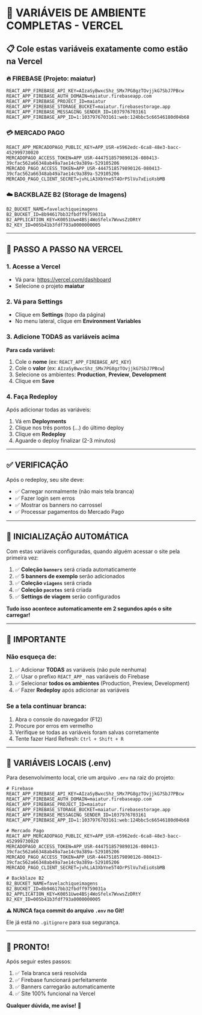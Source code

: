 # 🔐 VARIÁVEIS DE AMBIENTE COMPLETAS - VERCEL

## 📋 Cole estas variáveis exatamente como estão na Vercel

### 🔥 FIREBASE (Projeto: maiatur)
```
REACT_APP_FIREBASE_API_KEY=AIzaSyBwxcShz_SMx7PG8gzTOvjjkG7SbJ7PBcw
REACT_APP_FIREBASE_AUTH_DOMAIN=maiatur.firebaseapp.com
REACT_APP_FIREBASE_PROJECT_ID=maiatur
REACT_APP_FIREBASE_STORAGE_BUCKET=maiatur.firebasestorage.app
REACT_APP_FIREBASE_MESSAGING_SENDER_ID=1037976703161
REACT_APP_FIREBASE_APP_ID=1:1037976703161:web:124bbc5c66546180d04b68
```

### 💳 MERCADO PAGO
```
REACT_APP_MERCADOPAGO_PUBLIC_KEY=APP_USR-e5962edc-6ca8-48e3-bacc-452999730020
MERCADOPAGO_ACCESS_TOKEN=APP_USR-4447518579890126-080413-39cfac562a66348ab49a7ae14c9a389a-529105206
MERCADO_PAGO_ACCESS_TOKEN=APP_USR-4447518579890126-080413-39cfac562a66348ab49a7ae14c9a389a-529105206
MERCADO_PAGO_CLIENT_SECRET=jvhLiA3XbYne5T4OrPSlVu7xEioXsbMB
```

### ☁️ BACKBLAZE B2 (Storage de Imagens)
```
B2_BUCKET_NAME=favelachiqueimagens
B2_BUCKET_ID=8b94617bb32fbdff9759031a
B2_APPLICATION_KEY=K0051Uwe4BSj4WoSfelx7WvwsZzDRtY
B2_KEY_ID=005b41b3fdf793a0000000005
```

---

## 🎯 PASSO A PASSO NA VERCEL

### 1. Acesse a Vercel
- Vá para: https://vercel.com/dashboard
- Selecione o projeto **maiatur**

### 2. Vá para Settings
- Clique em **Settings** (topo da página)
- No menu lateral, clique em **Environment Variables**

### 3. Adicione TODAS as variáveis acima

**Para cada variável:**
1. Cole o **nome** (ex: `REACT_APP_FIREBASE_API_KEY`)
2. Cole o **valor** (ex: `AIzaSyBwxcShz_SMx7PG8gzTOvjjkG7SbJ7PBcw`)
3. Selecione os ambientes: **Production**, **Preview**, **Development**
4. Clique em **Save**

### 4. Faça Redeploy
Após adicionar todas as variáveis:
1. Vá em **Deployments**
2. Clique nos três pontos (...) do último deploy
3. Clique em **Redeploy**
4. Aguarde o deploy finalizar (2-3 minutos)

---

## ✅ VERIFICAÇÃO

Após o redeploy, seu site deve:
- ✅ Carregar normalmente (não mais tela branca)
- ✅ Fazer login sem erros
- ✅ Mostrar os banners no carrossel
- ✅ Processar pagamentos do Mercado Pago

---

## 🔄 INICIALIZAÇÃO AUTOMÁTICA

Com estas variáveis configuradas, quando alguém acessar o site pela primeira vez:

1. ✅ **Coleção `banners`** será criada automaticamente
2. ✅ **5 banners de exemplo** serão adicionados
3. ✅ **Coleção `viagens`** será criada
4. ✅ **Coleção `pacotes`** será criada
5. ✅ **Settings de viagem** serão configurados

**Tudo isso acontece automaticamente em 2 segundos após o site carregar!**

---

## 🚨 IMPORTANTE

### Não esqueça de:
1. ✅ Adicionar **TODAS** as variáveis (não pule nenhuma)
2. ✅ Usar o prefixo `REACT_APP_` nas variáveis do Firebase
3. ✅ Selecionar **todos os ambientes** (Production, Preview, Development)
4. ✅ Fazer **Redeploy** após adicionar as variáveis

### Se a tela continuar branca:
1. Abra o console do navegador (F12)
2. Procure por erros em vermelho
3. Verifique se todas as variáveis foram salvas corretamente
4. Tente fazer Hard Refresh: `Ctrl + Shift + R`

---

## 📱 VARIÁVEIS LOCAIS (.env)

Para desenvolvimento local, crie um arquivo `.env` na raiz do projeto:

```env
# Firebase
REACT_APP_FIREBASE_API_KEY=AIzaSyBwxcShz_SMx7PG8gzTOvjjkG7SbJ7PBcw
REACT_APP_FIREBASE_AUTH_DOMAIN=maiatur.firebaseapp.com
REACT_APP_FIREBASE_PROJECT_ID=maiatur
REACT_APP_FIREBASE_STORAGE_BUCKET=maiatur.firebasestorage.app
REACT_APP_FIREBASE_MESSAGING_SENDER_ID=1037976703161
REACT_APP_FIREBASE_APP_ID=1:1037976703161:web:124bbc5c66546180d04b68

# Mercado Pago
REACT_APP_MERCADOPAGO_PUBLIC_KEY=APP_USR-e5962edc-6ca8-48e3-bacc-452999730020
MERCADOPAGO_ACCESS_TOKEN=APP_USR-4447518579890126-080413-39cfac562a66348ab49a7ae14c9a389a-529105206
MERCADO_PAGO_ACCESS_TOKEN=APP_USR-4447518579890126-080413-39cfac562a66348ab49a7ae14c9a389a-529105206
MERCADO_PAGO_CLIENT_SECRET=jvhLiA3XbYne5T4OrPSlVu7xEioXsbMB

# Backblaze B2
B2_BUCKET_NAME=favelachiqueimagens
B2_BUCKET_ID=8b94617bb32fbdff9759031a
B2_APPLICATION_KEY=K0051Uwe4BSj4WoSfelx7WvwsZzDRtY
B2_KEY_ID=005b41b3fdf793a0000000005
```

**⚠️ NUNCA faça commit do arquivo `.env` no Git!**

Ele já está no `.gitignore` para sua segurança.

---

## 🎉 PRONTO!

Após seguir estes passos:
1. ✅ Tela branca será resolvida
2. ✅ Firebase funcionará perfeitamente
3. ✅ Banners carregarão automaticamente
4. ✅ Site 100% funcional na Vercel

**Qualquer dúvida, me avise!** 🚀
